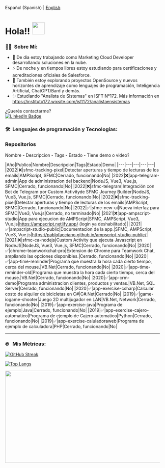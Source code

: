 
Español (Spanish) | <a href="https://www.linkedin.com/in/pablofacciano">English</a>

<h1>Hola!! <img src="https://media.giphy.com/media/hvRJCLFzcasrR4ia7z/giphy.gif" width="40"></h1>

### 👨‍💻 &nbsp;Sobre Mí:

- 🔭 De día estoy trabajando como Marketing Cloud Developer desarrollando soluciones en la nube.
- ⚡ De noche y en tiempos libres estoy estudiando para certificaciones y acreditaciones oficiales de Salesforce.
- 🌱 También estoy explorando proyectos OpenSource y nuevos horizontes de aprendizaje como lenguajes de programación, Inteligencia Artificial, ChatGPT/Bard y demás.
- ✨ Estudiando "Analista de Sistemas" en ISFT N°172. Más información en https://instituto172.wixsite.com/isft172/analistaensistemas

<p>¿Querés contactarme?<br><a href="https://www.linkedin.com/in/pablofacciano"><img src="https://img.shields.io/badge/LinkedIn-blue?style=for-the-badge&logo=linkedin&logoColor=white" alt="LinkedIn Badge"></a></p>


### 🛠 &nbsp;Lenguajes de programación y Tecnologías:

### Repositorios

Nombre - Descripcion - Tags - Estado - Tiene demo o video?

|Año|Publico|Nombre|Descripcion|Tags|Estado|Demo|
|---|---|---|---|---|
|2022|❌|sfmc-tracking-pixel|Detectar aperturas y tiempo de lecturas de los emails|AMPScript, SFMC|Cerrado, funcionando|No|
|2022|❌|app-telegram-admin|App de administracion del backend|NodeJS, Vue3, Vue.js, SFMC|Cerrado, funcionando|No|
|2022|❌|sfmc-telegram|Integración con Bot de Telegram por Custom Activityde SFMC Journey Builder|NodeJS, Vue3, Vue.js, SFMC|Cerrado, funcionando|No|
|2022|❌|sfmc-tracking-pixel|Detectar aperturas y tiempo de lecturas de los emails|AMPScript, SFMC|Cerrado, funcionando|No|
|2022|✅|sfmc-new-ui|Nueva interfaz para SFMC|Vue3, Vue.js|Cerrado, no terminado|No|
|2021|❌|app-ampscript-studio|App para ejecucion de AMPScript|SFMC, AMPScript, Vue3, Vue.js|https://ampscript.netlify.app/ (login ya deshabilitado)|
|2021|✅|ampscript-studio-public|Documentacion de la app.|SFMC, AMPScript, Vue3, Vue.js|https://pablofacciano.github.io/ampscript-studio-public/|
|2021|❌|sfmc-ca-nodejs|Custom Activity que ejecuta Javascript en NodeJS|NodeJS, Vue3, Vue.js, SFMC|Cerrado, funcionando|No|
|2020|✅|chrome-teamworkchat-pro|Extension de Chrome para Teamwork Chat, ampliando las opciones disponibles.|Cerrado, funcionando|No|
|2020|✅|app-time-reminder|Programa que muestra la hora cada cierto tiempo, cerca del mouse.|VB.Net|Cerrado, funcionando|No|
|2020|✅|app-time-reminder-old|Programa que muestra la hora cada cierto tiempo, cerca del mouse.|VB.Net|Cerrado, funcionando|No|
|2020|✅|app-crm-demo|Programa administracion clientes, productos y ventas.|VB.Net, SQL Server|Cerrado, funcionando|No|
|2020|✅|app-exercise-csharp|Calcular costo de alquiler de bicicletas en C#|C#.Net|Cerrado|No|
|2019|✅|game-iogame-shooter|Juego 2D multijugador en LAN|VB.Net, Network|Cerrado, funcionando|No|
|2019|✅|app-exercise-java|Programa de ejemplo|Java|Cerrado, funcionando|No|
|2019|✅|app-exercise-cajero-automatico|Programa de ejemplo de Cajero automatico|Python|Cerrado, funcionando|No|
|2019|✅|app-exercise-caluladoraweb|Programa de ejemplo de calculadora|PHP|Cerrado, funcionando|No|




---

### 🔥 &nbsp; Mis Métricas:
[![GitHub Streak](http://github-readme-streak-stats.herokuapp.com?user=pablofacciano&theme=dark&background=000000)](https://git.io/streak-stats)

[![Top Langs](https://github-readme-stats.vercel.app/api/top-langs/?username=pablofacciano&layout=compact&theme=vision-friendly-dark)](https://github.com/anuraghazra/github-readme-stats)

<img src="https://media.giphy.com/media/dWesBcTLavkZuG35MI/giphy.gif" width="600" height="300"  />
